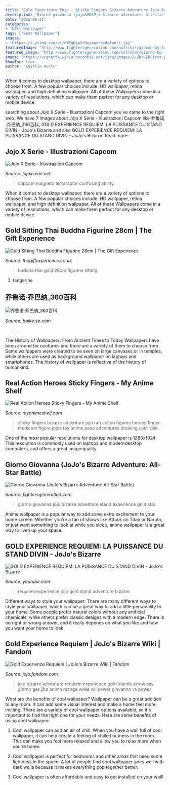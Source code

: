 ```yaml
---
title: "Gold Experience Pose - Sticky Fingers Bizarre Adventure Jojo Rah Action Figures Heroes Finger Medicom Figure Jojos Toy Anime Pose Adventures Drawing User Visit"
description: "Giorno giovanna (jojo&#039;s bizarre adventure: all-star battle)"
date: "2022-08-21"
categories:
- "Best Wallpaper"
tags: ["Best Wallpaper"]
images:
- "https://i.ytimg.com/vi/nWEgQzp5rhw/maxresdefault.jpg"
featuredImage: "http://www.fightersgeneration.com/nx7/char/giorno-by-falcoon.png"
featured_image: "http://www.fightersgeneration.com/nx7/char/giorno-by-falcoon.png"
image: "https://vignette.wikia.nocookie.net/jjba/images/2/2b/GERFirst.png/revision/latest/zoom-crop/width/240/height/240?cb=20140822163715"
ShowToc: true
author: "Kaitlin Huels"
---
```



When it comes to desktop wallpaper, there are a variety of options to choose from. A few popular choices include: HD wallpaper, retina wallpaper, and high definition wallpaper. All of these Wallpapers come in a variety of resolutions, which can make them perfect for any desktop or mobile device. 

	

		
searching about Jojo X Serie - Illustrazioni Capcom you've came to the right web. We have 7 Images about Jojo X Serie - Illustrazioni Capcom like 乔鲁诺·乔巴纳_360百科, GOLD EXPERIENCE REQUIEM: LA PUISSANCE DU STAND DIVIN - JoJo&#039;s Bizarre and also GOLD EXPERIENCE REQUIEM: LA PUISSANCE DU STAND DIVIN - JoJo&#039;s Bizarre. Read more:
		
    
## Jojo X Serie - Illustrazioni Capcom

<img loading=lazy src="http://www.jojoxserie.net/pics/illustrazioni/weather_report.jpg" onerror="this.onerror=null;this.src='https://tse4.mm.bing.net/th?id=OIP.Qz2eEB31p5TFLkStpNKZfgHaJ4&amp;pid=15.1';" alt="Jojo X Serie - Illustrazioni Capcom">

_Source: jojoxserie.net_

>capcom magneto terraraptor confusing ability. 

	

When it comes to desktop wallpaper, there are a variety of options to choose from. A few popular choices include: HD wallpaper, retina wallpaper, and high definition wallpaper. All of these Wallpapers come in a variety of resolutions, which can make them perfect for any desktop or mobile device. 

    
## Gold Sitting Thai Buddha Figurine 28cm | The Gift Experience

<img loading=lazy src="https://www.thegiftexperience.co.uk/cms_media/images/735x735_fitbox-59509.jpg" onerror="this.onerror=null;this.src='https://tse1.mm.bing.net/th?id=OIP.EZm6QBe1hdGMC8gpbbhqUgHaHa&amp;pid=15.1';" alt="Gold Sitting Thai Buddha Figurine 28cm | The Gift Experience">

_Source: thegiftexperience.co.uk_

>buddha thai gold 28cm figurine sitting. 

	

1. tangerine 

    
## 乔鲁诺·乔巴纳_360百科

<img loading=lazy src="https://p1.ssl.qhimg.com/t01e322e67f544d8888.png" onerror="this.onerror=null;this.src='https://tse3.mm.bing.net/th?id=OIP.fcMnFMgV5n3aXV9dih5XfwAAAA&amp;pid=15.1';" alt="乔鲁诺·乔巴纳_360百科">

_Source: baike.so.com_

>. 

	

The History of Wallpapers: From Ancient Times to Today
Wallpapers have been around for centuries and there are a variety of them to choose from. Some wallpapers were created to be seen on large canvases or in temples, while others are used as background wallpaper on laptops and smartphones. The history of wallpaper is reflective of the history of humankind.

    
## Real Action Heroes Sticky Fingers - My Anime Shelf

<img loading=lazy src="https://myanimeshelf.com/upload/dynamic/2016-11/18/Siona13246975812.jpeg" onerror="this.onerror=null;this.src='https://tse2.mm.bing.net/th?id=OIP.eESV8obETMaTnKJejVhTsAAAAA&amp;pid=15.1';" alt="Real Action Heroes Sticky Fingers - My Anime Shelf">

_Source: myanimeshelf.com_

>sticky fingers bizarre adventure jojo rah action figures heroes finger medicom figure jojos toy anime pose adventures drawing user visit. 

	

One of the most popular resolutions for desktop wallpaper is 1280x1024. This resolution is commonly used on laptops and moderndesktop computers, and offers a great image quality.

    
## Giorno Giovanna (JoJo&#039;s Bizarre Adventure: All-Star Battle)

<img loading=lazy src="http://www.fightersgeneration.com/nx7/char/giorno-by-falcoon.png" onerror="this.onerror=null;this.src='https://tse4.mm.bing.net/th?id=OIP.D7yG_Jl-tyLsRHkfRFiKDgHaJ5&amp;pid=15.1';" alt="Giorno Giovanna (JoJo&#039;s Bizarre Adventure: All-Star Battle)">

_Source: fightersgeneration.com_

>giorno giovanna jojo bizarre adventure stand experience gold star. 

	

Anime wallpaper is a popular way to add some extra excitement to your home screen. Whether you’re a fan of shows like Attack on Titan or Naruto, or just want something to look at while you sleep, anime wallpaper is a great way to liven up your space.

    
## GOLD EXPERIENCE REQUIEM: LA PUISSANCE DU STAND DIVIN - JoJo&#039;s Bizarre

<img loading=lazy src="https://i.ytimg.com/vi/nWEgQzp5rhw/maxresdefault.jpg" onerror="this.onerror=null;this.src='https://tse3.mm.bing.net/th?id=OIP.eDF49g6QZaz6SB8Czv0ZmwHaEK&amp;pid=15.1';" alt="GOLD EXPERIENCE REQUIEM: LA PUISSANCE DU STAND DIVIN - JoJo&#039;s Bizarre">

_Source: youtube.com_

>requiem experience jojo gold stand adventure bizarre. 

	

Different ways to style your wallpaper:
There are many different ways to style your wallpaper, which can be a great way to add a little personality to your home. Some people prefer natural colors without any artificial chemicals, while others prefer classic designs with a modern edge. There is no right or wrong answer, and it really depends on what you like and how you want your home to look.

    
## Gold Experience Requiem | JoJo&#039;s Bizarre Wiki | Fandom

<img loading=lazy src="https://vignette.wikia.nocookie.net/jjba/images/2/2b/GERFirst.png/revision/latest/zoom-crop/width/240/height/240?cb=20140822163715" onerror="this.onerror=null;this.src='https://tse1.mm.bing.net/th?id=OIP.UDCcg9QGUqJvs7Vf9tn6QwAAAA&amp;pid=15.1';" alt="Gold Experience Requiem | JoJo&#039;s Bizarre Wiki | Fandom">

_Source: jojo.fandom.com_

>jojo bizarre adventure requiem experience gold stands arrow say giorno ger jjba anime manga wikia willpower giovanna vs power. 

	

What are the benefits of cool wallpaper?
Wallpaper can be a great addition to any room. It can add some visual interest and make a home feel more inviting. There are a variety of cool wallpaper options available, so it's important to find the right one for your needs. Here are some benefits of using cool wallpaper: 
1. Cool wallpaper can add an air of chill. When you have a wall full of cool wallpaper, it can help create a feeling of chilled outness in the room. This can make you feel more relaxed and allow you to relax more when you're home. 

2. Cool wallpaper is perfect for bedrooms and other areas that need some lightness in the space. A lot of people find cool wallpaper goes well with dark walls because it makes everything pop together better. 

3. Cool wallpaper is often affordable and easy to get installed on your wall!

